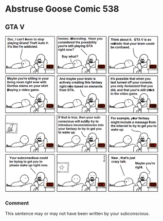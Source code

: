 # Abstruse Goose Comic 538
## GTA V

![image](F23F77F1B40B27F1F27F1B36F1.png)
### Comment
This sentence may or may not have been written by your subconscious.
